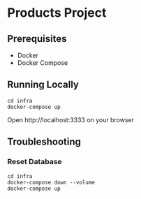 # Products Project

## Prerequisites

- Docker
- Docker Compose

## Running Locally

```shell
cd infra
docker-compose up
```

Open http://localhost:3333 on your browser

## Troubleshooting

### Reset Database

```shell
cd infra
docker-compose down --volume
docker-compose up
```